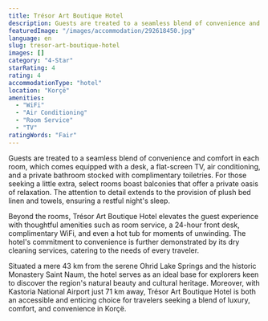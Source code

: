 ```yaml
---
title: Trésor Art Boutique Hotel
description: Guests are treated to a seamless blend of convenience and comfort in each room, which comes equipped with a desk, a flat-screen TV, air conditioning, and a priv
featuredImage: "/images/accommodation/292618450.jpg"
language: en
slug: tresor-art-boutique-hotel
images: []
category: "4-Star"
starRating: 4
rating: 4
accommodationType: "hotel"
location: "Korçë"
amenities:
  - "WiFi"
  - "Air Conditioning"
  - "Room Service"
  - "TV"
ratingWords: "Fair"
---
```


Guests are treated to a seamless blend of convenience and comfort in each room, which comes equipped with a desk, a flat-screen TV, air conditioning, and a private bathroom stocked with complimentary toiletries. For those seeking a little extra, select rooms boast balconies that offer a private oasis of relaxation. The attention to detail extends to the provision of plush bed linen and towels, ensuring a restful night's sleep.

Beyond the rooms, Trésor Art Boutique Hotel elevates the guest experience with thoughtful amenities such as room service, a 24-hour front desk, complimentary WiFi, and even a hot tub for moments of unwinding. The hotel's commitment to convenience is further demonstrated by its dry cleaning services, catering to the needs of every traveler.

Situated a mere 43 km from the serene Ohrid Lake Springs and the historic Monastery Saint Naum, the hotel serves as an ideal base for explorers keen to discover the region's natural beauty and cultural heritage. Moreover, with Kastoria National Airport just 71 km away, Trésor Art Boutique Hotel is both an accessible and enticing choice for travelers seeking a blend of luxury, comfort, and convenience in Korçë.

